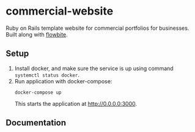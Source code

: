 # commercial-website
Ruby on Rails template website for commercial portfolios for businesses.
Built along with [flowbite](https://flowbite.com/docs/getting-started/rails/).

## Setup

1. Install docker, and make sure the service is up using command `systemctl status docker`.
2. Run application with docker-compose:
   ```
   docker-compose up
   ```
   This starts the application at http://0.0.0.0:3000.

## Documentation



